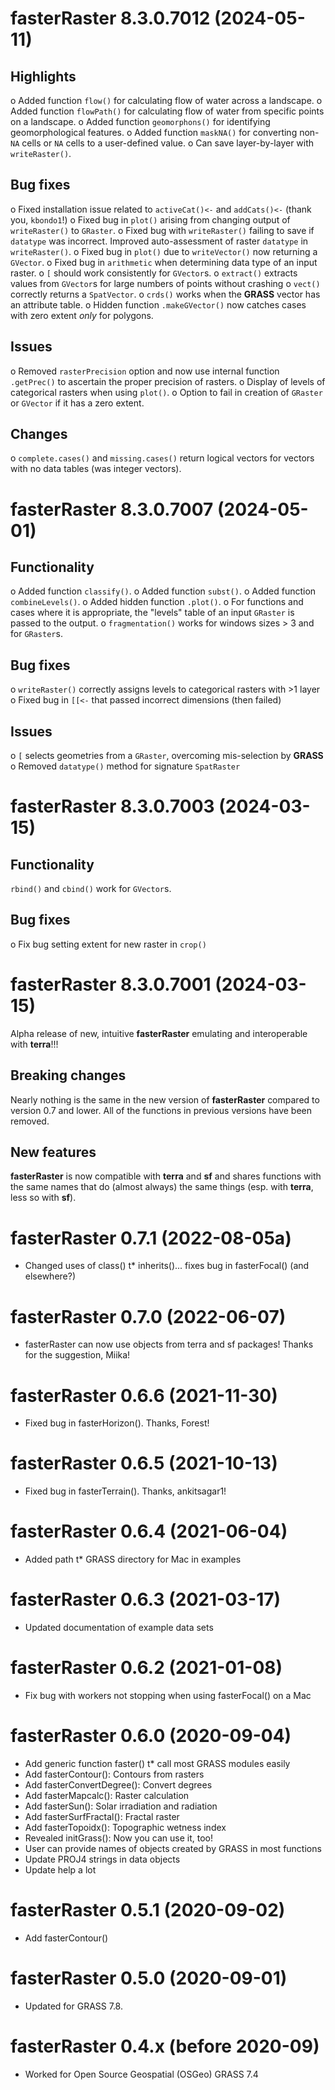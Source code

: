 # fasterRaster 8.3.0.7012 (2024-05-11)

## Highlights
o Added function `flow()` for calculating flow of water across a landscape.
o Added function `flowPath()` for calculating flow of water from specific points on a landscape.
o Added function `geomorphons()` for identifying geomorphological features.
o Added function `maskNA()` for converting non-`NA` cells or `NA` cells to a user-defined value.
o Can save layer-by-layer with `writeRaster()`.

## Bug fixes
o Fixed installation issue related to `activeCat()<-` and `addCats()<-` (thank you, `kbondo1`!)
o Fixed bug in `plot()` arising from changing output of `writeRaster()` to `GRaster`.
o Fixed bug with `writeRaster()` failing to save if `datatype` was incorrect. Improved auto-assessment of raster `datatype` in `writeRaster()`.
o Fixed bug in `plot()` due to `writeVector()` now returning a `GVector`.
o Fixed bug in `arithmetic` when determining data type of an input raster.
o `[` should work consistently for `GVector`s.
o `extract()` extracts values from `GVector`s for large numbers of points without crashing
o `vect()` correctly returns a `SpatVector`.
o `crds()` works when the **GRASS** vector has an attribute table.
o Hidden function `.makeGVector()` now catches cases with zero extent *only* for polygons.

## Issues
o Removed `rasterPrecision` option and now use internal function `.getPrec()` to ascertain the proper precision of rasters.
o Display of levels of categorical rasters when using `plot()`.
o Option to fail in creation of `GRaster` or `GVector` if it has a zero extent.

## Changes
o `complete.cases()` and `missing.cases()` return logical vectors for vectors with no data tables (was integer vectors).

# fasterRaster 8.3.0.7007 (2024-05-01)

## Functionality
o Added function `classify()`.
o Added function `subst()`.
o Added function `combineLevels()`.
o Added hidden function `.plot()`.
o For functions and cases where it is appropriate, the "levels" table of an input `GRaster` is passed to the output.
o `fragmentation()` works for windows sizes > 3 and for `GRaster`s.

## Bug fixes
o `writeRaster()` correctly assigns levels to categorical rasters with >1 layer
o Fixed bug in `[[<-` that passed incorrect dimensions (then failed)

## Issues
o `[` selects geometries from a `GRaster`, overcoming mis-selection by **GRASS**
o Removed `datatype()` method for signature `SpatRaster`

# fasterRaster 8.3.0.7003 (2024-03-15)

## Functionality
`rbind()` and `cbind()` work for `GVector`s.

## Bug fixes
o Fix bug setting extent for new raster in `crop()`

# fasterRaster 8.3.0.7001 (2024-03-15)
Alpha release of new, intuitive **fasterRaster** emulating and interoperable with **terra**!!!

## Breaking changes
Nearly nothing is the same in the new version of **fasterRaster** compared to version 0.7 and lower. All of the functions in previous versions have been removed.

## New features
**fasterRaster** is now compatible with **terra** and **sf** and shares functions with the same names that do (almost always) the same things (esp. with **terra**, less so with **sf**).

# fasterRaster 0.7.1 (2022-08-05a)
* Changed uses of class() t* inherits()... fixes bug in fasterFocal() (and elsewhere?)

# fasterRaster 0.7.0 (2022-06-07)
* fasterRaster can now use objects from terra and sf packages! Thanks for the suggestion, Miika!

# fasterRaster 0.6.6 (2021-11-30)
* Fixed bug in fasterHorizon(). Thanks, Forest!

# fasterRaster 0.6.5 (2021-10-13)
* Fixed bug in fasterTerrain(). Thanks, ankitsagar1!

# fasterRaster 0.6.4 (2021-06-04)
* Added path t* GRASS directory for Mac in examples

# fasterRaster 0.6.3 (2021-03-17)
* Updated documentation of example data sets

# fasterRaster 0.6.2 (2021-01-08)
* Fix bug with workers not stopping when using fasterFocal() on a Mac

# fasterRaster 0.6.0 (2020-09-04)
* Add generic function faster() t* call most GRASS modules easily
* Add fasterContour(): Contours from rasters
* Add fasterConvertDegree(): Convert degrees
* Add fasterMapcalc(): Raster calculation
* Add fasterSun(): Solar irradiation and radiation
* Add fasterSurfFractal(): Fractal raster
* Add fasterTopoidx(): Topographic wetness index
* Revealed initGrass(): Now you can use it, too!
* User can provide names of objects created by GRASS in most functions
* Update PROJ4 strings in data objects
* Update help a lot

# fasterRaster 0.5.1 (2020-09-02)
* Add fasterContour()

# fasterRaster 0.5.0 (2020-09-01)
* Updated for GRASS 7.8.

# fasterRaster 0.4.x (before 2020-09)
* Worked for Open Source Geospatial (OSGeo) GRASS 7.4
